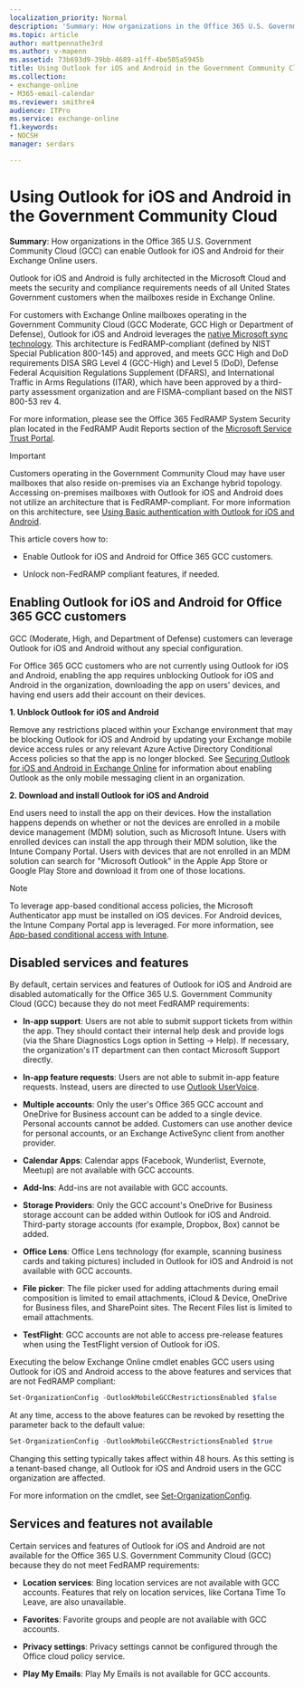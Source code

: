 ```yaml
---
localization_priority: Normal
description: 'Summary: How organizations in the Office 365 U.S. Government Community Cloud (GCC) can enable Outlook for iOS and Android for their users.'
ms.topic: article
author: mattpennathe3rd
ms.author: v-mapenn
ms.assetid: 73b693d9-39bb-4689-a1ff-4be505a5945b
title: Using Outlook for iOS and Android in the Government Community Cloud
ms.collection: 
- exchange-online
- M365-email-calendar
ms.reviewer: smithre4
audience: ITPro
ms.service: exchange-online
f1.keywords:
- NOCSH
manager: serdars

---
```


# Using Outlook for iOS and Android in the Government Community Cloud

 **Summary**: How organizations in the Office 365 U.S. Government Community Cloud (GCC) can enable Outlook for iOS and Android for their Exchange Online users.

Outlook for iOS and Android is fully architected in the Microsoft Cloud and meets the security and compliance requirements needs of all United States Government customers when the mailboxes reside in Exchange Online.

For customers with Exchange Online mailboxes operating in the Government Community Cloud (GCC Moderate, GCC High or Department of Defense), Outlook for iOS and Android leverages the [native Microsoft sync technology](https://docs.microsoft.com/exchange/clients-and-mobile-in-exchange-online/outlook-for-ios-and-android/outlook-for-ios-and-android). This architecture is FedRAMP-compliant (defined by NIST Special Publication 800-145) and approved, and meets GCC High and DoD requirements DISA SRG Level 4 (GCC-High) and Level 5 (DoD), Defense Federal Acquisition Regulations Supplement (DFARS), and International Traffic in Arms Regulations (ITAR), which have been approved by a third-party assessment organization and are FISMA-compliant based on the NIST 800-53 rev 4.

For more information, please see the Office 365 FedRAMP System Security plan located in the FedRAMP Audit Reports section of the [Microsoft Service Trust Portal](https://servicetrust.microsoft.com/).

> [!IMPORTANT]
> Customers operating in the Government Community Cloud may have user mailboxes that also reside on-premises via an Exchange hybrid topology. Accessing on-premises mailboxes with Outlook for iOS and Android does not utilize an architecture that is FedRAMP-compliant. For more information on this architecture, see [Using Basic authentication with Outlook for iOS and Android](https://docs.microsoft.com/Exchange/clients/outlook-for-ios-and-android/use-basic-auth).

This article covers how to:

- Enable Outlook for iOS and Android for Office 365 GCC customers.

- Unlock non-FedRAMP compliant features, if needed.

## Enabling Outlook for iOS and Android for Office 365 GCC customers

GCC (Moderate, High, and Department of Defense) customers can leverage Outlook for iOS and Android without any special configuration.

For Office 365 GCC customers who are not currently using Outlook for iOS and Android, enabling the app requires unblocking Outlook for iOS and Android in the organization, downloading the app on users' devices, and having end users add their account on their devices.

 **1. Unblock Outlook for iOS and Android**

Remove any restrictions placed within your Exchange environment that may be blocking Outlook for iOS and Android by updating your Exchange mobile device access rules or any relevant Azure Active Directory Conditional Access policies so that the app is no longer blocked. See [Securing Outlook for iOS and Android in Exchange Online](secure-outlook-for-ios-and-android.md) for information about enabling Outlook as the only mobile messaging client in an organization.

 **2. Download and install Outlook for iOS and Android**

End users need to install the app on their devices. How the installation happens depends on whether or not the devices are enrolled in a mobile device management (MDM) solution, such as Microsoft Intune. Users with enrolled devices can install the app through their MDM solution, like the Intune Company Portal. Users with devices that are not enrolled in an MDM solution can search for "Microsoft Outlook" in the Apple App Store or Google Play Store and download it from one of those locations.

> [!NOTE]
> To leverage app-based conditional access policies, the Microsoft Authenticator app must be installed on iOS devices. For Android devices, the Intune Company Portal app is leveraged. For more information, see [App-based conditional access with Intune](https://docs.microsoft.com/intune/app-based-conditional-access-intune).

## Disabled services and features

By default, certain services and features of Outlook for iOS and Android are disabled automatically for the Office 365 U.S. Government Community Cloud (GCC) because they do not meet FedRAMP requirements:

- **In-app support**: Users are not able to submit support tickets from within the app. They should contact their internal help desk and provide logs (via the Share Diagnostics Logs option in Setting -> Help). If necessary, the organization's IT department can then contact Microsoft Support directly.

- **In-app feature requests**: Users are not able to submit in-app feature requests. Instead, users are directed to use [Outlook UserVoice](http://outlook.uservoice.com).

- **Multiple accounts**: Only the user's Office 365 GCC account and OneDrive for Business account can be added to a single device. Personal accounts cannot be added. Customers can use another device for personal accounts, or an Exchange ActiveSync client from another provider.

- **Calendar Apps**: Calendar apps (Facebook, Wunderlist, Evernote, Meetup) are not available with GCC accounts.

- **Add-Ins**: Add-ins are not available with GCC accounts.

- **Storage Providers**: Only the GCC account's OneDrive for Business storage account can be added within Outlook for iOS and Android. Third-party storage accounts (for example, Dropbox, Box) cannot be added.

- **Office Lens**: Office Lens technology (for example, scanning business cards and taking pictures) included in Outlook for iOS and Android is not available with GCC accounts.

- **File picker**: The file picker used for adding attachments during email composition is limited to email attachments, iCloud & Device, OneDrive for Business files, and SharePoint sites. The Recent Files list is limited to email attachments.

- **TestFlight**: GCC accounts are not able to access pre-release features when using the TestFlight version of Outlook for iOS.

Executing the below Exchange Online cmdlet enables GCC users using Outlook for iOS and Android access to the above features and services that are not FedRAMP compliant:

```PowerShell
Set-OrganizationConfig -OutlookMobileGCCRestrictionsEnabled $false
```

At any time, access to the above features can be revoked by resetting the parameter back to the default value:

```PowerShell
Set-OrganizationConfig -OutlookMobileGCCRestrictionsEnabled $true
```

Changing this setting typically takes affect within 48 hours. As this setting is a tenant-based change, all Outlook for iOS and Android users in the GCC organization are affected.

For more information on the cmdlet, see [Set-OrganizationConfig](https://docs.microsoft.com/powershell/module/exchange/organization/set-organizationconfig?view=exchange-ps).

## Services and features not available

Certain services and features of Outlook for iOS and Android are not available for the Office 365 U.S. Government Community Cloud (GCC) because they do not meet FedRAMP requirements:

- **Location services**: Bing location services are not available with GCC accounts. Features that rely on location services, like Cortana Time To Leave, are also unavailable.

- **Favorites**: Favorite groups and people are not available with GCC accounts.

- **Privacy settings**: Privacy settings cannot be configured through the Office cloud policy service.

- **Play My Emails**: Play My Emails is not available for GCC accounts.
